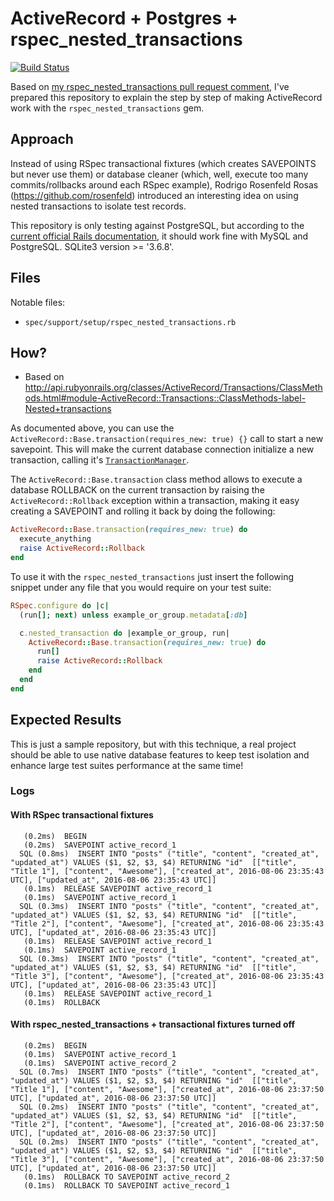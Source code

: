 # ActiveRecord + Postgres + rspec_nested_transactions

[![Build Status](https://travis-ci.org/tiagoamaro/ar_with_rspec_nested_transactions.svg?branch=master)](https://travis-ci.org/tiagoamaro/ar_with_rspec_nested_transactions)

Based on [my rspec_nested_transactions pull request comment](https://github.com/rosenfeld/rspec_nested_transactions/pull/1#issuecomment-238022973), I've prepared this repository to explain the step by step of making ActiveRecord work with the `rspec_nested_transactions` gem.

## Approach

Instead of using RSpec transactional fixtures (which creates SAVEPOINTS but never use them) or database cleaner (which, well, execute too many commits/rollbacks around each RSpec example), Rodrigo Rosenfeld Rosas (https://github.com/rosenfeld) introduced an interesting idea on using nested transactions to isolate test records.

This repository is only testing against PostgreSQL, but according to the [current official Rails documentation](http://api.rubyonrails.org/v5.0.0/classes/ActiveRecord/Transactions/ClassMethods.html#module-ActiveRecord::Transactions::ClassMethods-label-Nested+transactions), it should work fine with MySQL and PostgreSQL. SQLite3 version >= '3.6.8'.

## Files

Notable files:

- `spec/support/setup/rspec_nested_transactions.rb`

## How?

- Based on http://api.rubyonrails.org/classes/ActiveRecord/Transactions/ClassMethods.html#module-ActiveRecord::Transactions::ClassMethods-label-Nested+transactions

As documented above, you can use the `ActiveRecord::Base.transaction(requires_new: true) {}` call to start a new savepoint. This will make the current database connection initialize a new transaction, calling it's [`TransactionManager`](https://github.com/rails/rails/blob/b326e82dc012d81e9698cb1f402502af1788c1e9/activerecord/lib/active_record/connection_adapters/abstract/transaction.rb#L145).

The `ActiveRecord::Base.transaction` class method allows to execute a database ROLLBACK on the current transaction by raising the `ActiveRecord::Rollback` exception within a transaction, making it easy creating a SAVEPOINT and rolling it back by doing the following:

```ruby
ActiveRecord::Base.transaction(requires_new: true) do
  execute_anything
  raise ActiveRecord::Rollback
end
```

To use it with the `rspec_nested_transactions` just insert the following snippet under any file that you would require on your test suite:

 ```ruby
 RSpec.configure do |c|
   (run[]; next) unless example_or_group.metadata[:db]

   c.nested_transaction do |example_or_group, run|
     ActiveRecord::Base.transaction(requires_new: true) do
       run[]
       raise ActiveRecord::Rollback
     end
   end
 end

 ```

## Expected Results

This is just a sample repository, but with this technique, a real project should be able to use native database features to keep test isolation and enhance large test suites performance at the same time! 

### Logs

#### With RSpec transactional fixtures

```
   (0.2ms)  BEGIN
   (0.2ms)  SAVEPOINT active_record_1
  SQL (0.8ms)  INSERT INTO "posts" ("title", "content", "created_at", "updated_at") VALUES ($1, $2, $3, $4) RETURNING "id"  [["title", "Title 1"], ["content", "Awesome"], ["created_at", 2016-08-06 23:35:43 UTC], ["updated_at", 2016-08-06 23:35:43 UTC]]
   (0.1ms)  RELEASE SAVEPOINT active_record_1
   (0.1ms)  SAVEPOINT active_record_1
  SQL (0.3ms)  INSERT INTO "posts" ("title", "content", "created_at", "updated_at") VALUES ($1, $2, $3, $4) RETURNING "id"  [["title", "Title 2"], ["content", "Awesome"], ["created_at", 2016-08-06 23:35:43 UTC], ["updated_at", 2016-08-06 23:35:43 UTC]]
   (0.1ms)  RELEASE SAVEPOINT active_record_1
   (0.1ms)  SAVEPOINT active_record_1
  SQL (0.3ms)  INSERT INTO "posts" ("title", "content", "created_at", "updated_at") VALUES ($1, $2, $3, $4) RETURNING "id"  [["title", "Title 3"], ["content", "Awesome"], ["created_at", 2016-08-06 23:35:43 UTC], ["updated_at", 2016-08-06 23:35:43 UTC]]
   (0.1ms)  RELEASE SAVEPOINT active_record_1
   (0.1ms)  ROLLBACK
```

#### With rspec_nested_transactions + transactional fixtures turned off

```
   (0.2ms)  BEGIN
   (0.1ms)  SAVEPOINT active_record_1
   (0.1ms)  SAVEPOINT active_record_2
  SQL (0.7ms)  INSERT INTO "posts" ("title", "content", "created_at", "updated_at") VALUES ($1, $2, $3, $4) RETURNING "id"  [["title", "Title 1"], ["content", "Awesome"], ["created_at", 2016-08-06 23:37:50 UTC], ["updated_at", 2016-08-06 23:37:50 UTC]]
  SQL (0.2ms)  INSERT INTO "posts" ("title", "content", "created_at", "updated_at") VALUES ($1, $2, $3, $4) RETURNING "id"  [["title", "Title 2"], ["content", "Awesome"], ["created_at", 2016-08-06 23:37:50 UTC], ["updated_at", 2016-08-06 23:37:50 UTC]]
  SQL (0.2ms)  INSERT INTO "posts" ("title", "content", "created_at", "updated_at") VALUES ($1, $2, $3, $4) RETURNING "id"  [["title", "Title 3"], ["content", "Awesome"], ["created_at", 2016-08-06 23:37:50 UTC], ["updated_at", 2016-08-06 23:37:50 UTC]]
   (0.1ms)  ROLLBACK TO SAVEPOINT active_record_2
   (0.1ms)  ROLLBACK TO SAVEPOINT active_record_1
```
